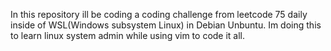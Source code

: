 In this repository ill be coding a coding challenge from leetcode 75 daily inside of WSL(Windows subsystem Linux) in Debian Unbuntu. Im doing this to learn linux system admin while using vim to code it all. 
